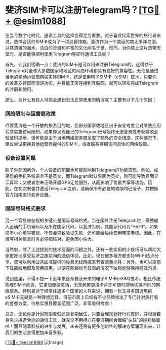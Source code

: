 # 斐济SIM卡可以注册Telegram吗？[[TG💪+ @esim1088](https://t.me/s/esim1088)]

在当今数字化时代，通讯工具的选择变得尤为重要。对于喜欢探索世界的旅行者来说，选择合适的SIM卡成为了一项必备技能。斐济作为一个美丽的南太平洋岛国，以其清澈的海水、洁白的沙滩和丰富的文化闻名于世。然而，当你踏上这片热带天堂时，是否能够顺利使用Telegram等即时通讯工具呢？

首先，让我们明确一点：斐济的SIM卡是可以用来注册Telegram的。这得益于Telegram对全球大多数国家和地区的网络环境都具有良好的兼容性。无论是通过当地的移动运营商购买实体SIM卡，还是使用电子SIM卡（eSIM）技术，只要你的设备支持国际漫游功能，并且能正常连接到互联网，就可以轻松完成Telegram的注册和使用。

那么，为什么有些人可能会遇到无法正常使用的情况呢？主要有以下几个原因：

### 网络限制与运营商政策

尽管斐济是一个开放的旅游目的地，但部分国家或地区出于安全考虑会对某些应用程序实施访问限制。如果你发现自己的Telegram账号始终无法登录或者频繁收到验证码提示，很可能是由于当地网络服务商采取了额外的安全措施。这种情况下，建议尝试更换其他运营商提供的SIM卡，或者联系客服询问具体的网络政策。

### 设备设置问题

除了外部因素外，个人设备的配置也可能影响到Telegram的功能实现。例如，如果您的手机系统语言不是英文，而Telegram默认界面为英文，则可能导致界面显示异常；又或者您未正确开启GPS定位服务，从而影响了位置共享等功能。因此，在初次安装并激活Telegram之前，请确保所有必要的权限均已授予，并按照官方指南进行初步设置。

### 国际号码格式要求

另一个容易被忽视的关键点是国际号码格式。当在国外注册Telegram时，需要输入正确的手机号码以及所在国家代码。以斐济为例，其国家代码为“+679”。如果您不小心填写错误，不仅会导致验证失败，还可能给后续使用带来麻烦。因此，在填写相关信息时务必仔细核对，避免因小失大。

当然啦，除了上述提到的技术层面的问题之外，还有一些实用的小技巧可以帮助大家更好地享受斐济之旅期间的通信体验。比如，现在很多地方都支持Wi-Fi热点分享，您可以利用公共区域提供的免费无线网络来节省流量消耗；另外，也可以提前下载离线地图及常用应用，以便在网络信号较弱的情况下依然能够保持高效沟通。

说到这里，不得不提一下近年来逐渐普及开来的电子SIM卡(eSIM)技术。相比传统物理SIM卡而言，它更加便捷灵活，无需频繁更换卡片即可随时随地切换不同的网络服务。特别是对于经常往返多个国家的人群来说，拥有一张支持多国通用的eSIM卡无疑是一种理想选择。目前市面上已经有不少品牌推出了专门针对旅行者的套餐方案，价格实惠且覆盖范围广泛，非常值得考虑！

总之，无论你是计划短期度假还是长期居住，只要合理规划好行程安排，并根据自身需求挑选合适的通信工具，就完全不用担心在斐济期间会面临“失联”的尴尬局面啦！而且随着科技的进步与发展，未来还将有更多创新性的解决方案涌现出来，让我们的生活变得更加丰富多彩。

[[TG💪+ @esim1088](https://t.me/s/esim1088) ![Image](https://i.postimg.cc/4NQfJmqS/Snipaste-2025-05-13-00-14-12.png)]